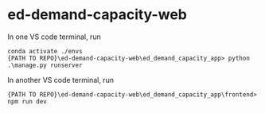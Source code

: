 # ed-demand-capacity-web
 
In one VS code terminal, run
```
conda activate ./envs
{PATH TO REPO}\ed-demand-capacity-web\ed_demand_capacity_app> python .\manage.py runserver
```

In another VS code terminal, run
```
{PATH TO REPO}\ed-demand-capacity-web\ed_demand_capacity_app\frontend> npm run dev
```
